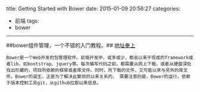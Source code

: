 title: Getting Started with Bower
date: 2015-01-09 20:56:27
categories:
- 前端
tags: 
- bower
---

##bower组件管理，一个不错的入门教程。##
[地址奉上](http://blog.teamtreehouse.com/getting-started-bower)

`Bower是一个Web开发的包管理软件。前端开发中，或多或少，都会以来于现成的framework或者lib，如bootstrap、jquery等。每次编写代码之前，都需要从网上下载，或者从硬盘深处找出珍藏的，项目所依赖的框架或者库文件。同时，所下载的文件，又可能以来与另外的库文件。Bower的诞生，正是为了解决此繁琐的以来关系的。
需要注意的是，Bower的运行，依赖于版本控制工具git，从github拉取以来信息。`
